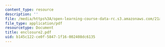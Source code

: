 ```yaml
---
content_type: resource
description: ''
file: /media/https%3A/open-learning-course-data-rc.s3.amazonaws.com/21a-441-the-conquest-of-america-spring-2004/b145c122ce0f58471f16002408dc6135_enclosure2.pdf
file_type: application/pdf
resourcetype: Document
title: enclosure2.pdf
uid: b145c122-ce0f-5847-1f16-002408dc6135
---
```

